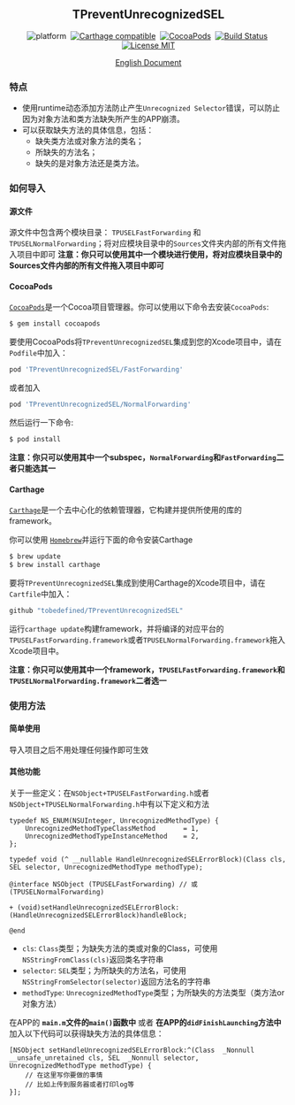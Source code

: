 <div align="center">

TPreventUnrecognizedSEL
------

</div>

<div align="center">

![platform](https://img.shields.io/badge/Platform-iOS%20%7C%20tvOS%20%7C%20macOS%20%7C%20watchOS-brightgreen.svg)&nbsp;
[![Carthage compatible](https://img.shields.io/badge/Carthage-compatible-4BC51D.svg?style=flat)](https://github.com/Carthage/Carthage)&nbsp;
[![CocoaPods](https://img.shields.io/badge/Cocoapods-compatible-brightgreen.svg?style=flat)](http://cocoapods.org/)&nbsp;
[![Build Status](https://travis-ci.org/tobedefined/TPreventUnrecognizedSEL.svg?branch=master)](https://travis-ci.org/tobedefined/TPreventUnrecognizedSEL)&nbsp;
[![License MIT](https://img.shields.io/badge/license-MIT-green.svg?style=flat)](https://github.com/tobedefined/TPreventUnrecognizedSEL/blob/master/LICENSE)

</div>

<div align="center">

[English Document](README.md)

</div>

### 特点

- 使用runtime动态添加方法防止产生`Unrecognized Selector`错误，可以防止因为对象方法和类方法缺失所产生的APP崩溃。
- 可以获取缺失方法的具体信息，包括：
    - 缺失类方法或对象方法的类名；
    - 所缺失的方法名；
    - 缺失的是对象方法还是类方法。

### 如何导入

#### 源文件

源文件中包含两个模块目录： `TPUSELFastForwarding` 和 `TPUSELNormalForwarding`；将对应模块目录中的`Sources`文件夹内部的所有文件拖入项目中即可
**注意：你只可以使用其中一个模块进行使用，将对应模块目录中的Sources文件内部的所有文件拖入项目中即可**

#### CocoaPods

[`CocoaPods`](https://cocoapods.org/)是一个Cocoa项目管理器。你可以使用以下命令去安装`CocoaPods`:

```bash
$ gem install cocoapods
```

要使用CocoaPods将`TPreventUnrecognizedSEL`集成到您的Xcode项目中，请在`Podfile`中加入：

```ruby
pod 'TPreventUnrecognizedSEL/FastForwarding'
```

或者加入

```ruby
pod 'TPreventUnrecognizedSEL/NormalForwarding'
```

然后运行一下命令:

```bash
$ pod install
```

**注意：你只可以使用其中一个subspec，`NormalForwarding`和`FastForwarding`二者只能选其一**

#### Carthage


[`Carthage`](https://github.com/Carthage/Carthage)是一个去中心化的依赖管理器，它构建并提供所使用的库的framework。

你可以使用 [`Homebrew`](https://brew.sh/)并运行下面的命令安装Carthage

```bash
$ brew update
$ brew install carthage
```

要将`TPreventUnrecognizedSEL`集成到使用Carthage的Xcode项目中，请在`Cartfile`中加入：

```ruby
github "tobedefined/TPreventUnrecognizedSEL"
```

运行`carthage update`构建framework，并将编译的对应平台的`TPUSELFastForwarding.framework`或者`TPUSELNormalForwarding.framework`拖入Xcode项目中。

**注意：你只可以使用其中一个framework，`TPUSELFastForwarding.framework`和`TPUSELNormalForwarding.framework`二者选一**

### 使用方法

#### 简单使用

导入项目之后不用处理任何操作即可生效

#### 其他功能

关于一些定义：在`NSObject+TPUSELFastForwarding.h`或者`NSObject+TPUSELNormalForwarding.h`中有以下定义和方法

```objc
typedef NS_ENUM(NSUInteger, UnrecognizedMethodType) {
    UnrecognizedMethodTypeClassMethod       = 1,
    UnrecognizedMethodTypeInstanceMethod    = 2,
};

typedef void (^ __nullable HandleUnrecognizedSELErrorBlock)(Class cls, SEL selector, UnrecognizedMethodType methodType);

@interface NSObject (TPUSELFastForwarding) // 或(TPUSELNormalForwarding)

+ (void)setHandleUnrecognizedSELErrorBlock:(HandleUnrecognizedSELErrorBlock)handleBlock;

@end
```

- `cls`: `Class`类型；为缺失方法的类或对象的Class，可使用`NSStringFromClass(cls)`返回类名字符串
- `selector`: `SEL`类型；为所缺失的方法名，可使用`NSStringFromSelector(selector)`返回方法名的字符串
- `methodType`: `UnrecognizedMethodType`类型；为所缺失的方法类型（类方法or对象方法）


在APP的 **`main.m`文件的`main()`函数中** 或者 **在APP的`didFinishLaunching`方法中** 加入以下代码可以获得缺失方法的具体信息：

```objc
[NSObject setHandleUnrecognizedSELErrorBlock:^(Class  _Nonnull __unsafe_unretained cls, SEL  _Nonnull selector, UnrecognizedMethodType methodType) {
    // 在这里写你要做的事情
    // 比如上传到服务器或者打印log等
}];
```
